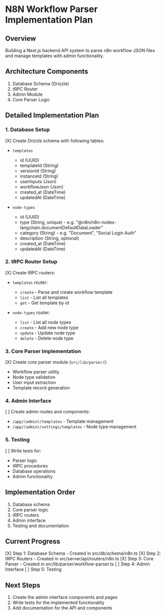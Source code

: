# N8N Workflow Parser Implementation Plan

## Overview
Building a Next.js backend API system to parse n8n workflow JSON files and manage templates with admin functionality.

## Architecture Components
1. Database Schema (Drizzle)
2. tRPC Router
3. Admin Module
4. Core Parser Logic

## Detailed Implementation Plan

### 1. Database Setup
[X] Create Drizzle schema with following tables:
   - `templates`
     - id (UUID)
     - templateId (String)
     - versionId (String)
     - instanceId (String)
     - userInputs (Json)
     - workflowJson (Json)
     - created_at (DateTime)
     - updatedAt (DateTime)
   
   - `node-types`
     - id (UUID)
     - type (String, unique) - e.g. "@n8n/n8n-nodes-langchain.documentDefaultDataLoader"
     - category (String) - e.g. "Document", "Social Login Auth"
     - description (String, optional)
     - created_at (DateTime)
     - updatedAt (DateTime)

### 2. tRPC Router Setup
[X] Create tRPC routers:
   - `templates` router:
     - `create` - Parse and create workflow template
     - `list` - List all templates
     - `get` - Get template by id
   
   - `node-types` router:
     - `list` - List all node types
     - `create` - Add new node type
     - `update` - Update node type
     - `delete` - Delete node type

### 3. Core Parser Implementation
[X] Create core parser module (`src/lib/parser/`):
   - Workflow parser utility
   - Node type validation
   - User input extraction
   - Template record generation

### 4. Admin Interface
[ ] Create admin routes and components:
   - `/app/(admin)/templates` - Template management
   - `/app/(admin)/settings/templates` - Node type management

### 5. Testing
[ ] Write tests for:
   - Parser logic
   - tRPC procedures
   - Database operations
   - Admin functionality

## Implementation Order
1. Database schema
2. Core parser logic
3. tRPC routers
4. Admin interface
5. Testing and documentation

## Current Progress
[X] Step 1: Database Schema - Created in src/db/schema/n8n.ts
[X] Step 2: tRPC Routers - Created in src/server/api/routers/n8n.ts
[X] Step 3: Core Parser - Created in src/lib/parser/workflow-parser.ts
[ ] Step 4: Admin Interface
[ ] Step 5: Testing

## Next Steps
1. Create the admin interface components and pages
2. Write tests for the implemented functionality
3. Add documentation for the API and components 